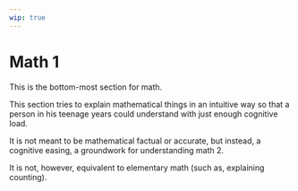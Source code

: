 ```yaml
---
wip: true
---
```


# Math 1

This is the bottom-most section for math.

This section tries to explain mathematical things in an intuitive way
so that a person in his teenage years could understand with just enough cognitive load.

It is not meant to be mathematical factual or accurate, but instead, a cognitive easing, a groundwork for understanding math 2.

It is not, however, equivalent to elementary math (such as, explaining counting).
